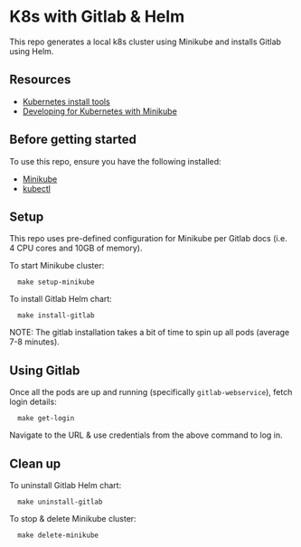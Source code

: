 # K8s with Gitlab & Helm

This repo generates a local k8s cluster using Minikube and installs Gitlab using Helm.

## Resources

- [Kubernetes install tools](https://kubernetes.io/docs/tasks/tools/)
- [Developing for Kubernetes with Minikube](https://docs.gitlab.com/charts/development/minikube/)

## Before getting started

To use this repo, ensure you have the following installed:

- [Minikube](https://minikube.sigs.k8s.io/docs/start/)
- [kubectl](https://kubernetes.io/docs/tasks/tools/install-kubectl/)

## Setup

This repo uses pre-defined configuration for Minikube per Gitlab docs (i.e. 4 CPU cores and 10GB of memory).

To start Minikube cluster:

```
  make setup-minikube
```

To install Gitlab Helm chart:

```
  make install-gitlab
```

NOTE: The gitlab installation takes a bit of time to spin up all pods (average 7-8 minutes).

## Using Gitlab

Once all the pods are up and running (specifically `gitlab-webservice`), fetch login details:

```
  make get-login
```

Navigate to the URL & use credentials from the above command to log in.

## Clean up

To uninstall Gitlab Helm chart:

```
  make uninstall-gitlab
```

To stop & delete Minikube cluster:

```
  make delete-minikube
```
